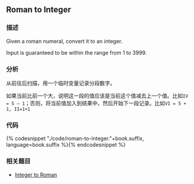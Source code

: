 ## Roman to Integer


### 描述

Given a roman numeral, convert it to an integer.

Input is guaranteed to be within the range from 1 to 3999.


### 分析

从前往后扫描，用一个临时变量记录分段数字。

如果当前比前一个大，说明这一段的值应该是当前这个值减去上一个值。比如`IV = 5 – 1`；否则，将当前值加入到结果中，然后开始下一段记录。比如`VI = 5 + 1, II=1+1`


### 代码

{% codesnippet "./code/roman-to-integer."+book.suffix, language=book.suffix %}{% endcodesnippet %}


### 相关题目

* [Integer to Roman](integer-to-roman.md)
